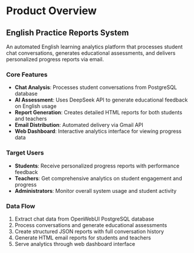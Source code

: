 # Product Overview

## English Practice Reports System

An automated English learning analytics platform that processes student chat conversations, generates educational assessments, and delivers personalized progress reports via email.

### Core Features
- **Chat Analysis**: Processes student conversations from PostgreSQL database
- **AI Assessment**: Uses DeepSeek API to generate educational feedback on English usage
- **Report Generation**: Creates detailed HTML reports for both students and teachers
- **Email Distribution**: Automated delivery via Gmail API
- **Web Dashboard**: Interactive analytics interface for viewing progress data

### Target Users
- **Students**: Receive personalized progress reports with performance feedback
- **Teachers**: Get comprehensive analytics on student engagement and progress
- **Administrators**: Monitor overall system usage and student activity

### Data Flow
1. Extract chat data from OpenWebUI PostgreSQL database
2. Process conversations and generate educational assessments
3. Create structured JSON reports with full conversation history
4. Generate HTML email reports for students and teachers
5. Serve analytics through web dashboard interface